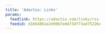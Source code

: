 ```yaml
---
title: 'Adactio: Links'
params:
  feedlink: https://adactio.com/links/rss
  feedid: d1b64861e2d9067e0d734f73ad75226c
---
```

